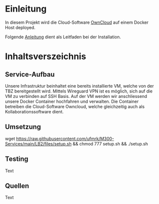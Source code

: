 # Einleitung
In diesem Projekt wird die Cloud-Software [OwnCloud](https://owncloud.com/) auf einem Docker Host deployed.

Folgende [Anleitung](https://doc.owncloud.com/server/next/admin_manual/installation/docker/#docker-compose) dient als Leitfaden bei der Installation.

# Inhaltsverszeichnis


## Service-Aufbau 
Unsere Infrastruktur beinhaltet eine bereits installierte VM, welche von der TBZ bereitgestellt wird. Mittels Wireguard VPN ist es möglich, sich auf die VM zu verbinden auf SSH Basis. Auf der VM werden wir anschliessend unsere Docker Container hochfahren und verwalten. Die Container betreiben die Cloud-Software Owncloud, welche gleichzeitig auch als Kollaborationssoftware dient. 

## Umsetzung
wget https://raw.githubusercontent.com/ufmrk/M300-Services/main/LB2/files/setup.sh && chmod 777 setup.sh && ./setup.sh

## Testing
Text

## Quellen
Text